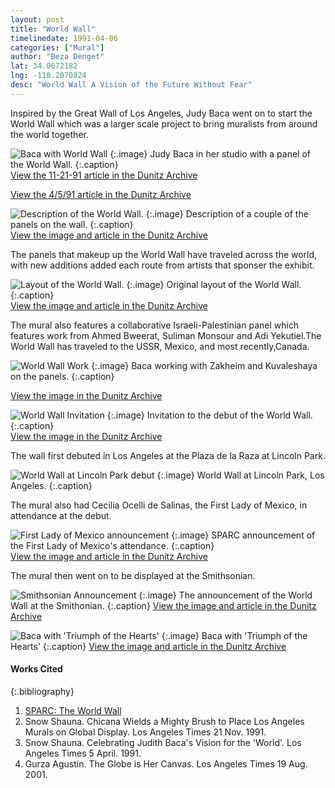 ```yaml
---
layout: post
title: "World Wall"
timelinedate: 1991-04-06
categories: ["Mural"]
author: "Beza Denget"
lat: 34.0672182
lng: -118.2070824
desc: "World Wall A Vision of the Future Without Fear"
---
```


Inspired by the Great Wall of Los Angeles, Judy Baca went on to start the World Wall which was a larger scale project to bring muralists from around the world together.

![Baca with World Wall](images/WorldWall1.png)
   {:.image}
Judy Baca in her studio with a panel of the World Wall.
   {:.caption}  
[View the 11-21-91 article in the Dunitz Archive](https://visualizela.github.io/dunitzarchive/dunitzproject/obj22/)

[View the 4/5/91 article in the Dunitz Archive](https://visualizela.github.io/dunitzarchive/dunitzproject/obj31/)
 

![Description of the World Wall.](images/WorldWall5.png)
   {:.image}
Description of a couple of the panels on the wall.
   {:.caption}  
[View the image and article in the Dunitz Archive](https://visualizela.github.io/dunitzarchive/dunitzproject/obj25/)

The panels that makeup up the World Wall have traveled across the world, with new additions added each route from artists that sponser the exhibit.

![Layout of the World Wall.](images/WorldWall4.png)
   {:.image}
Original layout of the World Wall.
   {:.caption}  
[View the image and article in the Dunitz Archive](https://visualizela.github.io/dunitzarchive/dunitzproject/obj25/)

The mural also features a collaborative Israeli-Palestinian panel which features work from Ahmed Bweerat, Suliman Monsour and Adi Yekutiel.The World Wall has traveled to the USSR, Mexico, and most recently,Canada. 

![World Wall Work](images/WorldWall8.png)
   {:.image}
Baca working with Zakheim and Kuvaleshaya on the panels.
   {:.caption}  
   
[View the image in the Dunitz Archive](https://visualizela.github.io/dunitzarchive/dunitzproject/obj18/)


![World Wall Invitation](images/WorldWall.png)
   {:.image}
Invitation to the debut of the World Wall.
   {:.caption}  
[View the image in the Dunitz Archive](https://visualizela.github.io/dunitzarchive/dunitzproject/obj30/)

The wall first debuted in Los Angeles at the Plaza de la Raza at Lincoln Park.

![World Wall at Lincoln Park debut](images/WorldWall2.png)
   {:.image}
World Wall at Lincoln Park, Los Angeles.
   {:.caption}  

The mural also had Cecilia Ocelli de Salinas, the First Lady of Mexico, in attendance at the debut.

![First Lady of Mexico announcement](images/WorldWall3.png)
   {:.image}
SPARC announcement of the First Lady of Mexico's attendance.
   {:.caption}  
[View the image and article in the Dunitz Archive](https://visualizela.github.io/dunitzarchive/dunitzproject/obj34/)

The mural then went on to be displayed at the Smithsonian. 

![Smithsonian Announcement](images/WorldWall6.png)
   {:.image}
The announcement of the World Wall at the Smithonian.
 {:.caption} 
[View the image and article in the Dunitz Archive](https://visualizela.github.io/dunitzarchive/dunitzproject/obj23/)

![Baca with 'Triumph of the Hearts'](images/WorldWall7.png)
   {:.image}
Baca with 'Triumph of the Hearts'
 {:.caption} 
[View the image and article in the Dunitz Archive](https://visualizela.github.io/dunitzarchive/dunitzproject/obj18/)

#### Works Cited
{:.bibliography}
1. [SPARC: The World Wall](https://sparcinla.org/programs/world-wall/)
2. Snow Shauna. Chicana Wields a Mighty Brush to Place Los Angeles Murals on Global Display. Los Angeles Times 21 Nov. 1991.
3. Snow Shauna. Celebrating Judith Baca's Vision for the 'World'. Los Angeles Times 5 April. 1991.
4. Gurza Agustin. The Globe is Her Canvas. Los Angeles Times 19 Aug. 2001.
 



